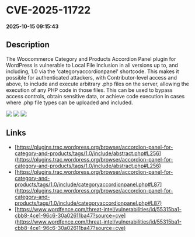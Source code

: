 # CVE-2025-11722

**2025-10-15 09:15:43**

## Description
The Woocommerce Category and Products Accordion Panel plugin for WordPress is vulnerable to Local File Inclusion in all versions up to, and including, 1.0 via the 'categoryaccordionpanel' shortcode. This makes it possible for authenticated attackers, with Contributor-level access and above, to include and execute arbitrary .php files on the server, allowing the execution of any PHP code in those files. This can be used to bypass access controls, obtain sensitive data, or achieve code execution in cases where .php file types can be uploaded and included.

![](https://img.shields.io/static/v1?label=Score&message=7.5&color=red)
![](https://img.shields.io/static/v1?label=Severity&message=HIGH&color=red)
![](https://img.shields.io/static/v1?label=CWE&message=RFI&color=green)

## Links
- [https://plugins.trac.wordpress.org/browser/accordion-panel-for-category-and-products/tags/1.0/include/abstract.php#L256](https://plugins.trac.wordpress.org/browser/accordion-panel-for-category-and-products/tags/1.0/include/abstract.php#L256)
- [https://plugins.trac.wordpress.org/browser/accordion-panel-for-category-and-products/tags/1.0/include/categoryaccordionpanel.php#L87](https://plugins.trac.wordpress.org/browser/accordion-panel-for-category-and-products/tags/1.0/include/categoryaccordionpanel.php#L87)
- [https://www.wordfence.com/threat-intel/vulnerabilities/id/55315ba1-cbb8-4ce1-96c6-30a02611ba47?source=cve](https://www.wordfence.com/threat-intel/vulnerabilities/id/55315ba1-cbb8-4ce1-96c6-30a02611ba47?source=cve)
